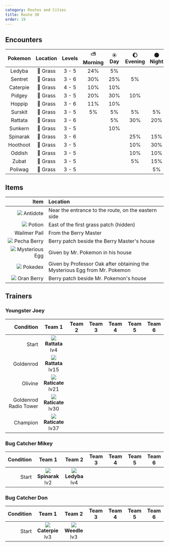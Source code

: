 ```yaml
---
category: Routes and Cities
title: Route 30
order: 19
---
```

## Encounters

| Pokemon | Location | Levels | ⛅ Morning | ☀️ Day | 🌔 Evening | 🌑 Night |
|:---:|:---:|:---:|:---:|:---:|:---:|:---:|
| Ledyba | 🌱 Grass | 3 - 5 | 24% | 5% |  |  |
| Sentret | 🌱 Grass | 3 - 6 | 30% | 25% | 5% |  |
| Caterpie | 🌱 Grass | 4 - 5 | 10% | 10% |  |  |
| Pidgey | 🌱 Grass | 3 - 5 | 20% | 30% | 10% |  |
| Hoppip | 🌱 Grass | 3 - 6 | 11% | 10% |  |  |
| Surskit | 🌱 Grass | 3 - 5 | 5% | 5% | 5% | 5% |
| Rattata | 🌱 Grass | 3 - 6 |  | 5% | 30% | 20% |
| Sunkern | 🌱 Grass | 3 - 5 |  | 10% |  |  |
| Spinarak | 🌱 Grass | 3 - 6 |  |  | 25% | 15% |
| Hoothoot | 🌱 Grass | 3 - 5 |  |  | 10% | 30% |
| Oddish | 🌱 Grass | 3 - 5 |  |  | 10% | 10% |
| Zubat | 🌱 Grass | 3 - 5 |  |  | 5% | 15% |
| Poliwag | 🌱 Grass | 3 - 5 |  |  |  | 5% |

## Items

| Item | Location |
|---:|:---|
| ![](https://archives.bulbagarden.net/media/upload/e/ea/Bag_Antidote_Sprite.png) Antidote | Near the entrance to the route, on the eastern side |
| ![](https://archives.bulbagarden.net/media/upload/e/ed/Bag_Potion_Sprite.png) Potion | East of the first grass patch (hidden) |
| Wailmer Pail | From the Berry Master |
| ![](https://archives.bulbagarden.net/media/upload/thumb/8/81/Bag_Pecha_Berry_SV_Sprite.png/24px-Bag_Pecha_Berry_SV_Sprite.png) Pecha Berry | Berry patch beside the Berry Master's house |
| ![](https://archives.bulbagarden.net/media/upload/f/f9/Bag_Mystery_Egg_Sprite.png) Mysterious Egg | Given by Mr. Pokemon in his house |
| ![](https://archives.bulbagarden.net/media/upload/0/00/Johto_Pok%C3%A9dex_Icon.png) Pokedex | Given by Professor Oak after obtaining the Mysterious Egg from Mr. Pokemon |
| ![](https://archives.bulbagarden.net/media/upload/thumb/2/2d/Bag_Oran_Berry_SV_Sprite.png/24px-Bag_Oran_Berry_SV_Sprite.png) Oran Berry | Berry patch beside Mr. Pokemon's house |

## Trainers
### Youngster Joey

| Condition | Team 1 | Team 2 | Team 3 | Team 4 | Team 5 | Team 6 |
|---:|:---:|:---:|:---:|:---:|:---:|:---:|
| Start | ![](https://serebii.net/pokedex-dp/icon/019.gif) **Rattata** <br /> lv4 |  |  |  | | |
| Goldenrod | ![](https://serebii.net/pokedex-dp/icon/019.gif) **Rattata** <br /> lv15 |  |  |  | | |
| Olivine | ![](https://serebii.net/pokedex-dp/icon/020.gif) **Raticate** <br /> lv21 |   |   |   | | |
| Goldenrod Radio Tower | ![](https://serebii.net/pokedex-dp/icon/020.gif) **Raticate** <br /> lv30 |  |  |  | | |
| Champion | ![](https://serebii.net/pokedex-dp/icon/020.gif) **Raticate** <br /> lv37 |  |  |  | | |

### Bug Catcher Mikey

| Condition | Team 1 | Team 2 | Team 3 | Team 4 | Team 5 | Team 6 |
|---:|:---:|:---:|:---:|:---:|:---:|:---:|
| Start | ![](https://serebii.net/pokedex-dp/icon/167.gif) **Spinarak** <br /> lv2 | ![](https://serebii.net/pokedex-dp/icon/165.gif) **Ledyba** <br /> lv4 |  |  | | |

### Bug Catcher Don

| Condition | Team 1 | Team 2 | Team 3 | Team 4 | Team 5 | Team 6 |
|---:|:---:|:---:|:---:|:---:|:---:|:---:|
| Start | ![](https://serebii.net/pokedex-dp/icon/010.gif) **Caterpie** <br /> lv3 | ![](https://serebii.net/pokedex-dp/icon/013.gif) **Weedle** <br /> lv3 |  |  | | |